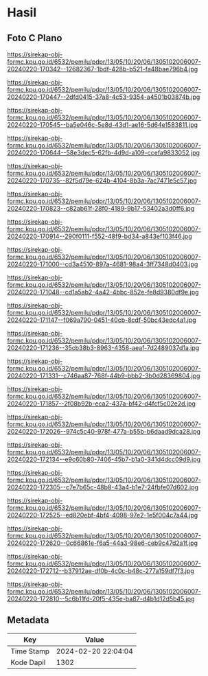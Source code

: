 # Hasil

## Foto C Plano

https://sirekap-obj-formc.kpu.go.id/6532/pemilu/pdpr/13/05/10/20/06/1305102006007-20240220-170342--12682367-1bdf-428b-b521-fa48bae796b4.jpg

https://sirekap-obj-formc.kpu.go.id/6532/pemilu/pdpr/13/05/10/20/06/1305102006007-20240220-170447--2dfd0415-37a8-4c53-9354-a4501b03874b.jpg

https://sirekap-obj-formc.kpu.go.id/6532/pemilu/pdpr/13/05/10/20/06/1305102006007-20240220-170545--ba5e046c-5e8d-43d1-ae16-5d64e1583811.jpg

https://sirekap-obj-formc.kpu.go.id/6532/pemilu/pdpr/13/05/10/20/06/1305102006007-20240220-170644--58e3dec5-62fb-4d9d-a109-ccefa9833052.jpg

https://sirekap-obj-formc.kpu.go.id/6532/pemilu/pdpr/13/05/10/20/06/1305102006007-20240220-170735--82f5d79e-624b-4104-8b3a-7ac7471e5c57.jpg

https://sirekap-obj-formc.kpu.go.id/6532/pemilu/pdpr/13/05/10/20/06/1305102006007-20240220-170823--c82ab61f-28f0-4189-9b17-53402a3d0ff6.jpg

https://sirekap-obj-formc.kpu.go.id/6532/pemilu/pdpr/13/05/10/20/06/1305102006007-20240220-170914--290f0111-f552-48f9-bd34-a843ef103f46.jpg

https://sirekap-obj-formc.kpu.go.id/6532/pemilu/pdpr/13/05/10/20/06/1305102006007-20240220-171000--cd3a4510-897a-4681-98a4-3ff7348d0403.jpg

https://sirekap-obj-formc.kpu.go.id/6532/pemilu/pdpr/13/05/10/20/06/1305102006007-20240220-171048--cd1a5ab2-4a42-4bbc-852e-fe8d9380df9e.jpg

https://sirekap-obj-formc.kpu.go.id/6532/pemilu/pdpr/13/05/10/20/06/1305102006007-20240220-171147--f069a790-0451-40cb-8cdf-50bc43edc4a1.jpg

https://sirekap-obj-formc.kpu.go.id/6532/pemilu/pdpr/13/05/10/20/06/1305102006007-20240220-171236--35cb38b3-8963-4358-aeaf-7d2489037d1a.jpg

https://sirekap-obj-formc.kpu.go.id/6532/pemilu/pdpr/13/05/10/20/06/1305102006007-20240220-171331--c746aa87-768f-44b9-bbb2-3b0d28369804.jpg

https://sirekap-obj-formc.kpu.go.id/6532/pemilu/pdpr/13/05/10/20/06/1305102006007-20240220-171857--2f08b92b-eca2-437a-bf42-d4fcf5c02e2d.jpg

https://sirekap-obj-formc.kpu.go.id/6532/pemilu/pdpr/13/05/10/20/06/1305102006007-20240220-172026--974c5c40-978f-477a-b55b-b6daad9dca28.jpg

https://sirekap-obj-formc.kpu.go.id/6532/pemilu/pdpr/13/05/10/20/06/1305102006007-20240220-172134--e9c60b80-7406-45b7-b1a0-341d4dcc09d9.jpg

https://sirekap-obj-formc.kpu.go.id/6532/pemilu/pdpr/13/05/10/20/06/1305102006007-20240220-172305--c7e7b65c-48b8-43a4-b1e7-24fbfe07d602.jpg

https://sirekap-obj-formc.kpu.go.id/6532/pemilu/pdpr/13/05/10/20/06/1305102006007-20240220-172525--ed820ebf-4bf4-4098-97e2-1e5f004c7a44.jpg

https://sirekap-obj-formc.kpu.go.id/6532/pemilu/pdpr/13/05/10/20/06/1305102006007-20240220-172620--0c66861e-f6a5-44a3-98e6-ceb9c47d2a1f.jpg

https://sirekap-obj-formc.kpu.go.id/6532/pemilu/pdpr/13/05/10/20/06/1305102006007-20240220-172712--b37912ae-df0b-4c0c-b48c-277a159df7f3.jpg

https://sirekap-obj-formc.kpu.go.id/6532/pemilu/pdpr/13/05/10/20/06/1305102006007-20240220-172810--5c6b11fd-20f5-435e-ba87-d4b1d12d5b45.jpg


## Metadata

| Key        | Value               |
| ---------- | ------------------- |
| Time Stamp | 2024-02-20 22:04:04 |
| Kode Dapil | 1302                |



